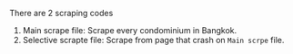 There are 2 scraping codes
  1. Main scrape file: Scrape every condominium in Bangkok.
  2. Selective scrapte file: Scrape from page that crash on `Main scrpe` file.
